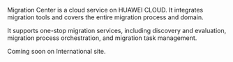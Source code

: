 Migration Center is a cloud service on HUAWEI CLOUD. It integrates migration tools and covers the entire migration process and domain. 

It supports one-stop migration services, including discovery and evaluation, migration process orchestration, and migration task management.

Coming soon on International site.
